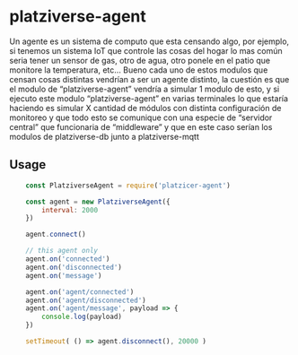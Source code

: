 # platziverse-agent

Un agente es un sistema de computo que esta censando algo, por ejemplo, si tenemos un sistema IoT que controle las cosas del hogar lo mas común seria tener un sensor de gas, otro de agua, otro ponele en el patio que monitore la temperatura, etc… Bueno cada uno de estos modulos que censan cosas distintas vendrían a ser un agente distinto, la cuestión es que el modulo de “platziverse-agent” vendría a simular 1 modulo de esto, y si ejecuto este modulo “platziverse-agent” en varias terminales lo que estaría haciendo es simular X cantidad de módulos con distinta configuración de monitoreo y que todo esto se comunique con una especie de “servidor central” que funcionaria de “middleware” y que en este caso serían los modulos de platziverse-db junto a platziverse-mqtt

## Usage

``` js
    const PlatziverseAgent = require('platzicer-agent')

    const agent = new PlatziverseAgent({
        interval: 2000
    })

    agent.connect()

    // this agent only 
    agent.on('connected')
    agent.on('disconnected')
    agent.on('message')

    agent.on('agent/connected')
    agent.on('agent/disconnected')
    agent.on('agent/message', payload => {
        console.log(payload)
    })

    setTimeout( () => agent.disconnect(), 20000 )
```
